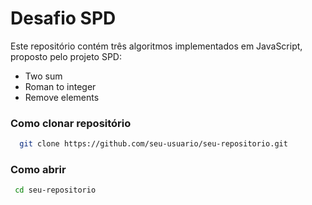 # Desafio SPD 
Este repositório contém três algoritmos implementados em JavaScript, proposto pelo projeto SPD:
* Two sum
* Roman to integer
* Remove elements

 ### Como clonar repositório
```bash
  git clone https://github.com/seu-usuario/seu-repositorio.git
```
### Como abrir
```bash
 cd seu-repositorio
```
